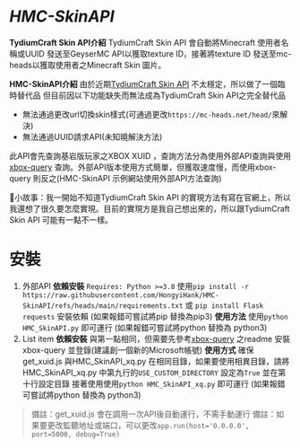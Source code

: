 # *HMC-SkinAPI*
**TydiumCraft Skin API介紹**
TydiumCraft Skin API 會自動將Minecraft 使用者名稱或UUID 發送至GeyserMC API以獲取texture ID，接著將texture ID 發送至mc-heads以獲取使用者之Minecraft Skin 圖片。

**HMC-SkinAPI介紹**
由於近期[TydiumCraft Skin API](https://tydiumcraft.net/docs/skinapi) 不太穩定，所以做了一個臨時替代品
但目前因以下功能缺失而無法成為TydiumCraft Skin API之完全替代品

 - 無法通過更改url切換skin樣式(可通過更改`https://mc-heads.net/head/`來解決)
 - 無法通過UUID請求API(未知曉解決方法)

此API會先查詢基岩版玩家之XBOX XUID ，查詢方法分為使用外部API查詢與使用[xbox-query](https://github.com/XiYang6666/xbox-query) 查詢。外部API版本使用方式簡單，但獲取速度慢，而使用xbox-query 則反之(HMC-SkinAPI 示例網站使用外部API方法查詢)

📕小故事：我一開始不知道TydiumCraft Skin API 的實現方法有寫在官網上，所以我還想了很久要怎麼實現。目前的實現方是我自己想出來的，所以跟TydiumCraft Skin API 可能有一點不一樣。
# 安裝

 1. 外部API
**依賴安裝**
`Requires: Python >=3.8`
使用`pip install -r https://raw.githubusercontent.com/HongyiHank/HMC-SkinAPI/refs/heads/main/requirements.txt`
或 `pip install Flask requests` 安裝依賴
(如果報錯可嘗試將pip 替換為pip3)
**使用方法**
使用`python HMC_SkinAPI.py` 即可運行
(如果報錯可嘗試將python 替換為 python3)
 2. List item
 **依賴安裝**
與第一點相同，但需要先參考[xbox-query](https://github.com/XiYang6666/xbox-query) 之readme 安裝xbox-query 並登錄(建議創一個新的Microsoft帳號)
**使用方式**
確保get_xuid.js 與HMC_SkinAPI_xq.py 在相同目錄，如果要使用相異目錄，請將HMC_SkinAPI_xq.py 中第九行的`USE_CUSTOM_DIRECTORY` 設定為`True` 並在第十行設定目錄
接著使用使用`python HMC_SkinAPI_xq.py` 即可運行
(如果報錯可嘗試將python 替換為 python3)

> 備註：get_xuid.js 會在調用一次API後自動運行，不需手動運行
> 備註：如果要更改監聽地址或端口，可以更改`app.run(host='0.0.0.0', port=5000, debug=True)`
